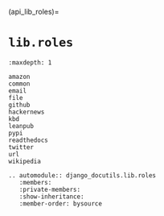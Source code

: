 (api_lib_roles)=

# `lib.roles`

```{toctree}
:maxdepth: 1

amazon
common
email
file
github
hackernews
kbd
leanpub
pypi
readthedocs
twitter
url
wikipedia
```

```{eval-rst}
.. automodule:: django_docutils.lib.roles
   :members:
   :private-members:
   :show-inheritance:
   :member-order: bysource
```
